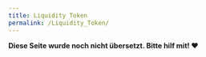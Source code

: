 ```yaml
---
title: Liquidity Token
permalink: /Liquidity_Token/
---
```


**Diese Seite wurde noch nicht übersetzt. Bitte hilf mit! ❤**
